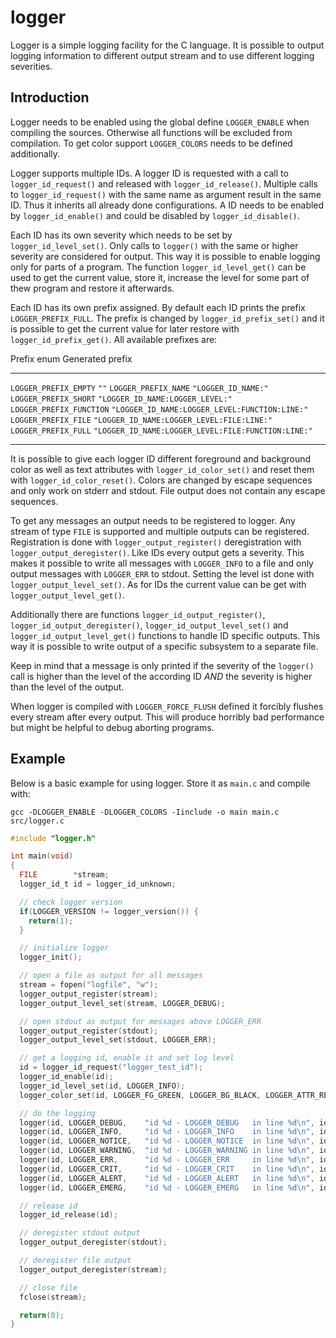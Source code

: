 logger
======

Logger is a simple logging facility for the C language. It is possible to
output logging information to different output stream and to use different
logging severities.

Introduction
------------

Logger needs to be enabled using the global define `LOGGER_ENABLE` when
compiling the sources. Otherwise all functions will be excluded from
compilation. To get color support `LOGGER_COLORS` needs to be defined
additionally.

Logger supports multiple IDs. A logger ID is requested with a call to
`logger_id_request()` and released with `logger_id_release()`. Multiple
calls to `logger_id_request()` with the same name as argument result in the
same ID. Thus it inherits all already done configurations. A ID needs to be
enabled by `logger_id_enable()` and could be disabled by
`logger_id_disable()`.

Each ID has its own severity which needs to be set by
`logger_id_level_set()`. Only calls to `logger()` with the same or
higher severity are considered for output. This way it is possible to enable
logging only for parts of a program. The function `logger_id_level_get()`
can be used to get the current value, store it, increase the level for some
part of thew program and restore it afterwards.

Each ID has its own prefix assigned. By default each ID prints the prefix
`LOGGER_PREFIX_FULL`. The prefix is changed by `logger_id_prefix_set()` and it
is possible to get the current value for later restore with
`logger_id_prefix_get()`. All available prefixes are:

  Prefix enum              Generated prefix
  ------------------------ ---------------------------------------------------
  `LOGGER_PREFIX_EMPTY`    `""`
  `LOGGER_PREFIX_NAME`     `"LOGGER_ID_NAME:"`
  `LOGGER_PREFIX_SHORT`    `"LOGGER_ID_NAME:LOGGER_LEVEL:"`
  `LOGGER_PREFIX_FUNCTION` `"LOGGER_ID_NAME:LOGGER_LEVEL:FUNCTION:LINE:"`
  `LOGGER_PREFIX_FILE`     `"LOGGER_ID_NAME:LOGGER_LEVEL:FILE:LINE:"`
  `LOGGER_PREFIX_FULL`     `"LOGGER_ID_NAME:LOGGER_LEVEL:FILE:FUNCTION:LINE:"`
  ------------------------ ---------------------------------------------------

It is possible to give each logger ID different foreground and background color
as well as text attributes with `logger_id_color_set()` and reset them with
`logger_id_color_reset()`. Colors are changed by escape sequences and only
work on stderr and stdout. File output does not contain any escape sequences.

To get any messages an output needs to be registered to logger. Any stream of
type `FILE` is supported and multiple outputs can be registered.
Registration is done with `logger_output_register()` deregistration with
`logger_output_deregister()`. Like IDs every output gets a severity. This
makes it possible to write all messages with `LOGGER_INFO` to a file and
only output messages with `LOGGER_ERR` to stdout. Setting the level ist
done with `logger_output_level_set()`. As for IDs the current value can be
get with `logger_output_level_get()`.

Additionally there are functions `logger_id_output_register()`,
`logger_id_output_deregister()`, `logger_id_output_level_set()` and
`logger_id_output_level_get()` functions to handle ID specific outputs. This
way it is possible to write output of a specific subsystem to a separate file.

Keep in mind that a message is only printed if the severity of the
`logger()` call is higher than the level of the according ID *AND* the
severity is higher than the level of the output.

When logger is compiled with `LOGGER_FORCE_FLUSH` defined it forcibly flushes
every stream after every output. This will produce horribly bad performance but
might be helpful to debug aborting programs.

Example
-------

Below is a basic example for using logger. Store it as `main.c` and compile
with:

`gcc -DLOGGER_ENABLE -DLOGGER_COLORS -Iinclude -o main main.c src/logger.c`

```c
#include "logger.h"

int main(void)
{
  FILE        *stream;
  logger_id_t id = logger_id_unknown;

  // check logger version
  if(LOGGER_VERSION != logger_version()) {
    return(1);
  }

  // initialize logger
  logger_init();

  // open a file as output for all messages
  stream = fopen("logfile", "w");
  logger_output_register(stream);
  logger_output_level_set(stream, LOGGER_DEBUG);

  // open stdout as output for messages above LOGGER_ERR
  logger_output_register(stdout);
  logger_output_level_set(stdout, LOGGER_ERR);

  // get a logging id, enable it and set log level
  id = logger_id_request("logger_test_id");
  logger_id_enable(id);
  logger_id_level_set(id, LOGGER_INFO);
  logger_color_set(id, LOGGER_FG_GREEN, LOGGER_BG_BLACK, LOGGER_ATTR_RESET);

  // do the logging
  logger(id, LOGGER_DEBUG,    "id %d - LOGGER_DEBUG   in line %d\n", id, __LINE__); // nothing written
  logger(id, LOGGER_INFO,     "id %d - LOGGER_INFO    in line %d\n", id, __LINE__); // written to logfile
  logger(id, LOGGER_NOTICE,   "id %d - LOGGER_NOTICE  in line %d\n", id, __LINE__); // written to logfile
  logger(id, LOGGER_WARNING,  "id %d - LOGGER_WARNING in line %d\n", id, __LINE__); // written to logfile
  logger(id, LOGGER_ERR,      "id %d - LOGGER_ERR     in line %d\n", id, __LINE__); // written to logfile and stdout
  logger(id, LOGGER_CRIT,     "id %d - LOGGER_CRIT    in line %d\n", id, __LINE__); // written to logfile and stdout
  logger(id, LOGGER_ALERT,    "id %d - LOGGER_ALERT   in line %d\n", id, __LINE__); // written to logfile and stdout
  logger(id, LOGGER_EMERG,    "id %d - LOGGER_EMERG   in line %d\n", id, __LINE__); // written to logfile and stdout

  // release id
  logger_id_release(id);

  // deregister stdout output
  logger_output_deregister(stdout);

  // deregister file output
  logger_output_deregister(stream);

  // close file
  fclose(stream);

  return(0);
}
```
